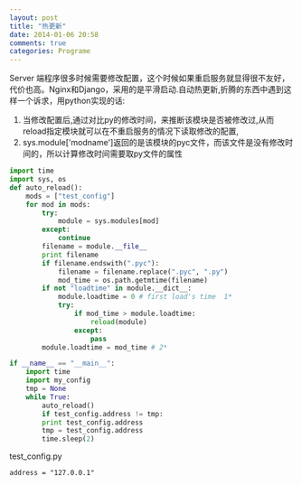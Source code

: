```yaml
---
layout: post
title: "热更新"
date: 2014-01-06 20:58
comments: true
categories: Programe
---
```

  Server 端程序很多时候需要修改配置，这个时候如果重启服务就显得很不友好，代价也高。Nginx和Django，采用的是平滑启动.自动热更新,折腾的东西中遇到这样一个诉求，用python实现的话:
 
1. 当修改配置后,通过对比py的修改时间，来推断该模块是否被修改过,从而reload指定模块就可以在不重启服务的情况下读取修改的配置,
2. sys.module['modname']返回的是该模块的pyc文件，而该文件是没有修改时间的，所以计算修改时间需要取py文件的属性

```python
import time
import sys, os
def auto_reload():
    mods = ["test_config"]
    for mod in mods:
        try:
            module = sys.modules[mod]
        except:
            continue
        filename = module.__file__
        print filename
        if filename.endswith(".pyc"):
            filename = filename.replace(".pyc", ".py")
            mod_time = os.path.getmtime(filename)
        if not "loadtime" in module.__dict__:
            module.loadtime = 0 # first load's time  1*
            try:
                if mod_time > module.loadtime:
                    reload(module)
                except:
                    pass
        module.loadtime = mod_time # 2*

if __name__ == "__main__":
    import time
    import my_config
    tmp = None
    while True:
        auto_reload()
        if test_config.address != tmp:
        print test_config.address
        tmp = test_config.address
        time.sleep(2)
```

test_config.py

```
address = "127.0.0.1"
```
